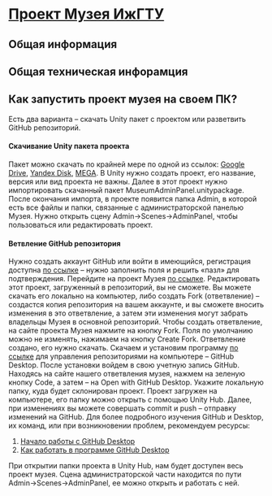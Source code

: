 # [Проект Музея ИжГТУ](https://istu-museum-admin.netlify.app/)
## Общая информация
## Общая техническая инфорамция
## Как запустить проект музея на своем ПК?
Есть два варианта – скачать Unity пакет с проектом или разветвить GitHub репозиторий.
#### Скачивание Unity пакета проекта
Пакет можно скачать по крайней мере по одной из ссылок:
[Google Drive](https://drive.google.com/file/d/1aWsS4InnZdYjFYod5fD793o4bRPN5Ccp/view), [Yandex Disk](https://disk.yandex.ru/d/L8a9ccfZeVvkrA), [MEGA](https://mega.nz/file/z8tCWAwB#LG9wo0_vgd2Kllp6iUHi_Ys5fs9FsEswQIbnHMQ5w0A).
В Unity нужно создать проект, его название, версия или вид проекта не важны. Далее в этот проект нужно импортировать скачанный пакет MuseumAdminPanel.unitypackage.
После окончания импорта, в проекте появится папка Admin, в которой есть все файлы и папки, связанные с администраторской панелью Музея.
Нужно открыть сцену Admin→Scenes→AdminPanel, чтобы пользоваться или редактировать проект.
#### Ветвление GitHub репозитория
Нужно создать аккаунт GitHub или войти в имеющийся, регистрация доступна [по ссылке](https://github.com/join?ref_cta=Sign+up+for+GitHub&ref_loc=homepage+sticky+nav&ref_page=%2F&source=homepage-sticky-nav) – нужно заполнить поля и решить «пазл» для подтверждения.
Перейдите на проект Музея [по ссылке](https://github.com/MaratG2/Museum). Редактировать этот проект, загруженный в репозиторий, вы не сможете. Вы можете скачать его локально на компьютер, либо создать Fork (ответвление) – создастся копия репозитория на вашем аккаунте, и вы сможете вносить изменения в это ответвление, а затем эти изменения могут забрать владельцы Музея в основной репозиторий.
Чтобы создать ответвление, на сайте проекта Музея нажмите на кнопку Fork. Поля по умолчанию можно не изменять, нажимаем на кнопку Create Fork.
Ответвление создано, его нужно скачать. Скачаем и установим программу [по ссылке](https://desktop.github.com/) для управления репозиториями на компьютере – GitHub Desktop. После установки войдем в свою учетную запись GitHub. Находясь на сайте нашего ответвления музея, нажмем на зеленую кнопку Code, а затем – на Open with GitHub Desktop.
Укажите локальную папку, куда будет склонирован проект.
Проект загружен на компьютере, его папку можно открыть с помощью Unity Hub. Далее, при изменениях вы можете совершать commit и push – отправку изменений на GitHub.
Для более подробного изучения GitHub и Desktop, их команд, или при возникновении проблем, рекомендуем ресурсы:
1.	[Начало работы с GitHub Desktop](https://docs.github.com/ru/desktop/installing-and-configuring-github-desktop/overview/getting-started-with-github-desktop)
2.	[Как работать в программе GitHub Desktop](https://htmlacademy.ru/blog/git/github-desktop)

При открытии папки проекта в Unity Hub, нам будет доступен весь проект музея. Сцена администраторской части находится по пути Admin→Scenes→AdminPanel, ее можно открыть и работать с ней.
